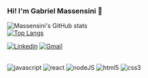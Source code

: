### Hi! I'm Gabriel Massensini 👊

![Massensini's GitHub stats](https://github-readme-stats.vercel.app/api?username=Massensini&show_icons=true&theme=tokyonight)
<br>
[![Top Langs](https://github-readme-stats.vercel.app/api/top-langs/?username=Massensini&theme=tokyonight)](https://github.com/massensini/github-readme-stats)

[![Linkedin](https://img.shields.io/badge/LinkedIn-0077B5?style=for-the-badge&logo=linkedin&logoColor=white)](https://www.linkedin.com/in/massensini/)
[![Gmail](https://img.shields.io/badge/Gmail-D14836?style=for-the-badge&logo=gmail&logoColor=white)](mailto:gabriel.massensini@gmail.com)

<div style="display: inline-block"><br>
    <img align="center" alt="javascript" src="https://img.shields.io/badge/JavaScript-F7DF1E?style=for-the-badge&logo=javascript&logoColor=black" />
    <img align="center" alt="react" src="https://img.shields.io/badge/React-20232A?style=for-the-badge&logo=react&logoColor=61DAFB" />
    <img align="center" alt="nodeJS" src="https://img.shields.io/badge/Node.js-43853D?style=for-the-badge&logo=node.js&logoColor=white" />
    <img align="center" alt="html5" src="https://img.shields.io/badge/HTML5-E34F26?style=for-the-badge&logo=html5&logoColor=white" />
    <img align="center" alt="css3" src="https://img.shields.io/badge/CSS3-1572B6?style=for-the-badge&logo=css3&logoColor=white" />
</div>
